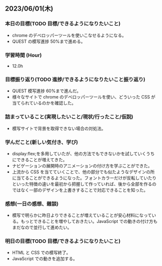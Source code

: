 ## 2023/06/01(木)

### 本日の目標(TODO 目標/できるようになりたいこと)

- chrome のデベロッパーツールを使いこなせるようになる。
- QUEST の模写進捗 50%まで進める。

### 学習時間 (Hour)

- 12.0h

### 目標振り返り(TODO 進捗/できるようになりたいこと振り返り)

- QUEST 模写進捗 60%まで進んだ。
- 様々なサイトで chrome のデベロッパーツールを使い、どういった CSS が当てられているのかを確認した。

### 詰まっていること(実現したいこと/現状/行ったこと/仮説)

- 模写サイトで背景を取得できない場合の対処法。

### 学んだこと(新しい気付き、学び)

- display:flex;を多用していたが、他の方法でもできないかを試していくうちにできることが増えてきた。
- ナビゲーションの展開時のアニメーションの付け方を学ぶことができた。
- 上流から CSS を当てていくことで、他の部分でも似たようなデザインの所に当てることができるようになった。フォントカラーだけが反転していたりといった特徴の違いを最初から把握して作っていれば、後から全部を作るのではなく一部のデザインを上書きすることで対応できることを知った。

### 感想(一日の感想、雜談)

- 模写で明らかに昨日よりできることが増えていることが安心材料になっている。もっとできることを増やしておきたい。JavaScript での動きの付け方もまだなので並行して進めたい。

### 明日の目標(TODO 目標/できるようになりたいこと)

- HTML と CSS での模写終了。
- JavaScript での動きを追加する。

